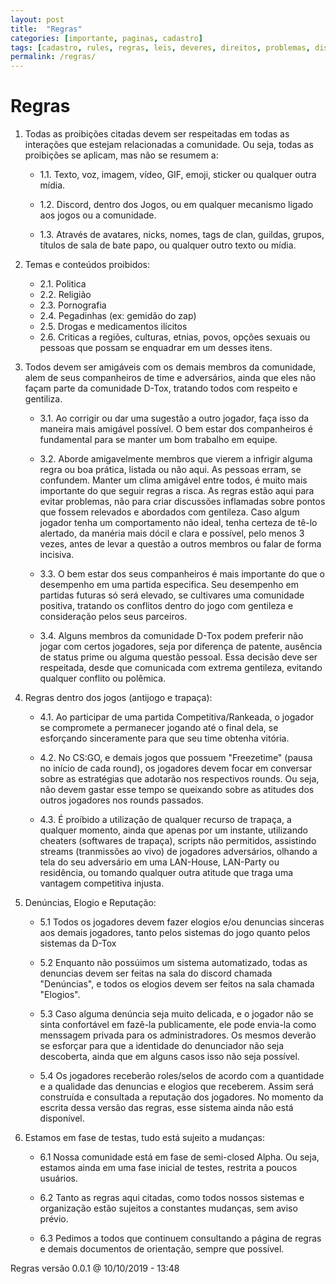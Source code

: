 ```yaml
---
layout: post
title:  "Regras"
categories: [importante, paginas, cadastro]
tags: [cadastro, rules, regras, leis, deveres, direitos, problemas, disputas, conflitos, convivencia, participar]
permalink: /regras/ 
---
```



# Regras

1. Todas as proibições citadas devem ser respeitadas em todas as interações que estejam relacionadas a comunidade. Ou seja, todas as proibições se aplicam, mas não se resumem a:
    - 1.1. Texto, voz, imagem, vídeo, GIF, emoji, sticker ou qualquer outra mídia. 

    - 1.2. Discord, dentro dos Jogos, ou em qualquer mecanismo ligado aos jogos ou a  comunidade.

    - 1.3. Através de avatares, nicks, nomes, tags de clan, guildas, grupos, títulos de sala de bate papo, ou qualquer outro texto ou mídia.


2. Temas e conteúdos proibidos:
	- 2.1. Politica
	- 2.2. Religião
	- 2.3. Pornografia
	- 2.4. Pegadinhas (ex: gemidão do zap)
	- 2.5. Drogas e medicamentos ilícitos
	- 2.6. Criticas a regiões, culturas, etnias, povos, opções sexuais ou pessoas que possam se enquadrar em um desses itens.

3. Todos devem ser amigáveis com os demais membros da comunidade, alem de seus companheiros de time e adversários, ainda que eles não façam parte da comunidade D-Tox, tratando todos com respeito e gentiliza. 
	- 3.1. Ao corrigir ou dar uma sugestão a outro jogador, faça isso da maneira mais amigável possível. O bem estar dos companheiros é fundamental para se manter um bom trabalho em equipe.

	- 3.2. Aborde amigavelmente membros que vierem a infrigir alguma regra ou boa prática, listada ou não aqui. As pessoas erram, se confundem. Manter um clima amigável entre todos, é muito mais importante do que seguir regras a risca. As regras estão aqui para evitar problemas, não para criar discussões inflamadas sobre pontos que fossem relevados e abordados com gentileza. Caso algum jogador tenha um comportamento não ideal, tenha certeza de tê-lo alertado, da manéria mais dócil e clara e possível, pelo menos 3 vezes, antes de levar a questão a outros membros ou falar de forma incisiva. 

	- 3.3. O bem estar dos seus companheiros é mais importante do que o desempenho em uma partida especifica. Seu desempenho em partidas futuras só será elevado, se cultivares uma comunidade positiva, tratando os conflitos dentro do jogo com gentileza e consideração pelos seus parceiros.

	- 3.4. Alguns membros da comunidade D-Tox podem preferir não jogar com certos jogadores, seja por diferença de patente, ausência de status prime ou alguma questão pessoal. Essa decisão deve ser respeitada, desde que comunicada com extrema gentileza, evitando qualquer conflito ou polêmica.

4. Regras dentro dos jogos (antijogo e trapaça):
	- 4.1. Ao participar de uma partida Competitiva/Rankeada, o jogador se compromete a permanecer jogando até o final dela, se esforçando sinceramente para que seu time obtenha vitória.

	- 4.2. No CS:GO, e demais jogos que possuem "Freezetime" (pausa no início de cada round), os jogadores devem focar em conversar sobre as estratégias que adotarão nos respectivos rounds. Ou seja, não devem gastar esse tempo se queixando sobre as atitudes dos outros jogadores nos rounds passados.

	- 4.3. É proíbido a utilização de qualquer recurso de trapaça, a qualquer momento, ainda que apenas por um instante, utilizando cheaters (softwares de trapaça), scripts não permitidos, assistindo streams (tranmissões ao vivo) de jogadores adversários, olhando a tela do seu adversário em uma LAN-House, LAN-Party ou residência, ou tomando qualquer outra atitude que traga uma vantagem competitiva injusta.
	
5. Denúncias, Elogio e Reputação:
	- 5.1 Todos os jogadores devem fazer elogios e/ou denuncias sinceras aos demais jogadores, tanto pelos sistemas do jogo quanto pelos sistemas da D-Tox

	- 5.2 Enquanto não possúimos um sistema automatizado, todas as denuncias devem ser feitas na sala do discord chamada "Denúncias", e todos os elogios devem ser feitos na sala chamada "Elogios".

	- 5.3 Caso alguma denúncia seja muito delicada, e o jogador não se sinta confortável em fazê-la publicamente, ele pode envia-la como menssagem privada para os administradores. Os mesmos deverão se esforçar para que a identidade do denunciador não seja descoberta, ainda que em alguns casos isso não seja possível.

	- 5.4 Os jogadores receberão roles/selos de acordo com a quantidade e a qualidade das denuncias e elogios que receberem. Assim será construída e consultada a reputação dos jogadores. No momento da escrita dessa versão das regras, esse sistema ainda não está disponível.
	

6. Estamos em fase de testas, tudo está sujeito a mudanças:

	- 6.1 Nossa comunidade está em fase de semi-closed Alpha. Ou seja, estamos ainda em uma fase inicial de testes, restrita a poucos usuários. 

	- 6.2 Tanto as regras aqui citadas, como todos nossos sistemas e organização estão sujeitos a constantes mudanças, sem aviso prévio. 

	- 6.3 Pedimos a todos que continuem consultando a página de regras e demais documentos de orientação, sempre que possível.
	
Regras versão 0.0.1 @ 10/10/2019 - 13:48
